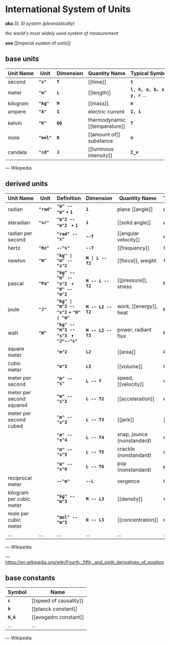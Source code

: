 # International System of Units

**aka** _SI, SI system (pleonastically)_

_the world's most widely used system of measurement_

**see** [[imperial system of units]]

## base units

| Unit&nbsp;Name | Unit        | Dimension | Quantity&nbsp;Name            | Typical&nbsp;Symbols          |
| -------------- | ----------- | --------- | ----------------------------- | ----------------------------- |
| second         | **`"s"`**   | **`T`**   | [[time]]                      | **`t`**                       |
| meter          | **`"m"`**   | **`L`**   | [[length]]                    | **`l, h, a, b, x, y, r`** ... |
| kilogram       | **`"kg"`**  | **`M`**   | [[mass]]                      | **`m`**                       |
| ampere         | **`"A"`**   | **`I`**   | electric current              | **`I, i`**                    |
| kelvin         | **`"K"`**   | **`QQ`**  | thermodynamic [[temperature]] | **`T`**                       |
| mole           | **`"mol"`** | **`N`**   | [[amount of]] substance       | **`n`**                       |
| candela        | **`"cd"`**  | **`J`**   | [[luminous intensity]]        | **`I_v`**                     |

&mdash; Wikipedia

## derived units

| Unit&nbsp;Name           | Unit        | Definition                                          | Dimension           | Quantity&nbsp;Name         | Typical&nbsp;Symbols |
| ------------------------ | ----------- | --------------------------------------------------- | ------------------- | -------------------------- | -------------------- |
| radian                   | **`"rad"`** | **`"m" -- "m"`** &bull; **`1`**                     | **`1`**             | plane [[angle]]            | **`qq, a`** ...      |
| steradian                | **`"sr"`**  | **`"m"2 -- "m"2 `** &bull; **`1`**                  | **`1`**             | [[solid angle]]            | **`qq, a`** ...      |
| radian per second        |             | **`"rad" -- "s"`**                                  | **`--T`**           | [[angular velocity]]       | **`ww`**             |
| hertz                    | **`"Hz"`**  | **`--"s"`**                                         | **`--T`**           | [[frequency]]              | **`f, nn, ww`**      |
| newton                   | **`"N"`**   | **`"kg" \| "m" -- "s"2`**                           | **`M \| L -- T2`**  | [[force]], weight          | **`f, F`**           |
| pascal                   | **`"Pa"`**  | **`"kg" -- "m" -- "s"2 `** &bull; **`"N" -- "m"2`** | **`M -- L -- T2`**  | [[pressure]], stress       | **`P`**              |
| joule                    | **`"J"`**   | **`"kg" \| "m"2 -- "s"2`** &bull; **`"N" \| "m"`**  | **`M -- L2 -- T2`** | work, [[energy]], heat     | **`E, Q`**           |
| watt                     | **`"W"`**   | **`"kg" -- "m"2 -- "s"3 `** &bull; **`"J"--"s"`**   | **`M -- L2 -- T3`** | power, radiant flux        | **`P`**              |
| square meter             |             | **`"m"2`**                                          | **`L2`**            | [[area]]                   | **`A`**              |
| cubic meter              |             | **`"m"3`**                                          | **`L3`**            | [[volume]]                 | **`V`**              |
| meter per second         |             | **`"m" -- "s"`**                                    | **`L -- T`**        | speed, [[velocity]]        | **`v`**              |
| meter per second squared |             | **`"m" -- "s"2`**                                   | **`L -- T2`**       | [[acceleration]]           | **`a`**              |
| meter per second cubed   |             | **`"m" -- "s"3`**                                   | **`L -- T3`**       | [[jerk]]                   | **`j`**              |
|                          |             | **`"m" -- "s"4`**                                   | **`L -- T4`**       | snap, jounce (nonstandard) | **`s`**              |
|                          |             | **`"m" -- "s"5`**                                   | **`L -- T5`**       | crackle (nonstandard)      | **`c`**              |
|                          |             | **`"m" -- "s"6`**                                   | **`L -- T6`**       | pop (nonstandard)          | **`p`**              |
| reciprocal meter         |             | **`--"m"`**                                         | **`--L`**           | vergence                   | **`V, "f"`**         |
| kilogram per cubic meter |             | **`"kg" -- "m"3`**                                  | **`M -- L3`**       | [[density]]                | **`rr`**             |
| mole per cubic meter     |             | **`"mol" -- "m"3`**                                 | **`N -- L3`**       | [[concentration]]          | **`c`**              |
| ...                      | ...         | ...                                                 | ...                 | ...                        | ...                  |

&mdash; Wikipedia

&mdash; <https://en.wikipedia.org/wiki/Fourth,_fifth,_and_sixth_derivatives_of_position>

## base constants

| Symbol    | Name                   |
| --------- | ---------------------- |
| **`c`**   | [[speed of causality]] |
| **`h`**   | [[planck constant]]    |
| **`N_A`** | [[avogadro constant]]  |
| ...       | ...                    |

&mdash; Wikipedia
